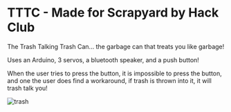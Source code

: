 # TTTC - Made for Scrapyard by Hack Club
The Trash Talking Trash Can... the garbage can that treats you like garbage!

Uses an Arduino, 3 servos, a bluetooth speaker, and a push button! 

When the user tries to press the button, it is impossible to press the button, and one the user does find a workaround, if trash is thrown into it, it will trash talk you!


![trash](https://github.com/user-attachments/assets/a77677a2-1c76-4755-8533-c551a6a5703f)
